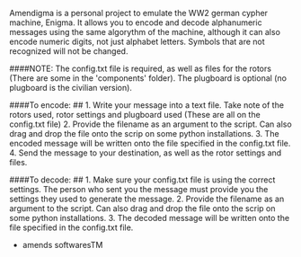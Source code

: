 Amendigma is a personal project to emulate the WW2 german cypher machine, Enigma. It allows you to encode and decode alphanumeric messages using the same algorythm of the machine, although it can also encode numeric digits, not just alphabet letters. Symbols that are not recognized will not be changed.

####NOTE: The config.txt file is required, as well as files for the rotors (There are some in the 'components' folder). The plugboard is optional (no plugboard is the civilian version).

####To encode: ##
	1. Write your message into a text file. Take note of the rotors used, rotor settings and plugboard used (These are all on the config.txt file)
	2. Provide the filename as an argument to the script. Can also drag and drop the file onto the scrip on some python installations.
	3. The encoded message will be written onto the file specified in the config.txt file.
	4. Send the message to your destination, as well as the rotor settings and files.

####To decode: ##
	1. Make sure your config.txt file is using the correct settings. The person who sent you the message must provide you the settings they used to generate the message.
	2. Provide the filename as an argument to the script. Can also drag and drop the file onto the scrip on some python installations.
	3. The decoded message will be written onto the file specified in the config.txt file.

- amends softwaresTM
